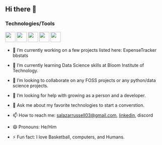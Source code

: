 ## Hi there 👋

### Technologies/Tools
<img height="32" width="32" src="https://unpkg.com/simple-icons@v13/icons/[linux].svg" />
<img height="32" width="32" src="https://unpkg.com/simple-icons@v13/icons/[macos].svg" />
<img height="32" width="32" src="https://unpkg.com/simple-icons@v13/icons/[python].svg" />
<img height="32" width="32" src="https://unpkg.com/simple-icons@v13/icons/[tensorflow].svg" />
<img height="32" width="32" src="https://cdn.simpleicons.org/[linux]" />



- 🔭 I’m currently working on a few projects listed here:
	ExpenseTracker
    	bbstats

- 🌱 I’m currently learning Data Science skills at Bloom Institute of Technology.

- 👯 I’m looking to collaborate on any FOSS projects or any python/data science projects.

- 🤔 I’m looking for help with growing as a person and a developer.

- 💬 Ask me about my favorite technologies to start a converstion.

- 📫 How to reach me: salazarrussell03@gmail.com, [linkedin](https://www.linkedin.com/in/russell-salazar/), discord

- 😄 Pronouns: He/Him

- ⚡ Fun fact: I love Basketball, computers, and Humans.
